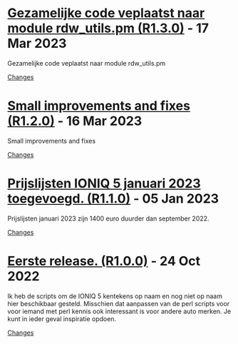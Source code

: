 <a name="R1.3.0"></a>
# [Gezamelijke code veplaatst naar module rdw_utils.pm (R1.3.0)](https://github.com/ZuinigeRijder/rdwapihulpmiddelen/releases/tag/R1.3.0) - 17 Mar 2023

Gezamelijke code veplaatst naar module rdw_utils.pm

[Changes][R1.3.0]


<a name="R1.2.0"></a>
# [Small improvements and fixes (R1.2.0)](https://github.com/ZuinigeRijder/rdwapihulpmiddelen/releases/tag/R1.2.0) - 16 Mar 2023

Small improvements and fixes

[Changes][R1.2.0]


<a name="R1.1.0"></a>
# [Prijslijsten IONIQ 5 januari 2023 toegevoegd. (R1.1.0)](https://github.com/ZuinigeRijder/rdwapihulpmiddelen/releases/tag/R1.1.0) - 05 Jan 2023

Prijslijsten januari 2023 zijn 1400 euro duurder dan september 2022.

[Changes][R1.1.0]


<a name="R1.0.0"></a>
# [Eerste release. (R1.0.0)](https://github.com/ZuinigeRijder/rdwapihulpmiddelen/releases/tag/R1.0.0) - 24 Oct 2022

Ik heb de scripts om de IONIQ 5 kentekens op naam en nog niet op naam hier beschikbaar gesteld.
Misschien dat aanpassen van de perl scripts voor voor iemand met perl kennis ook interessant is voor andere auto merken.
Je kunt in ieder geval inspiratie opdoen.

[Changes][R1.0.0]


[R1.3.0]: https://github.com/ZuinigeRijder/rdwapihulpmiddelen/compare/R1.2.0...R1.3.0
[R1.2.0]: https://github.com/ZuinigeRijder/rdwapihulpmiddelen/compare/R1.1.0...R1.2.0
[R1.1.0]: https://github.com/ZuinigeRijder/rdwapihulpmiddelen/compare/R1.0.0...R1.1.0
[R1.0.0]: https://github.com/ZuinigeRijder/rdwapihulpmiddelen/tree/R1.0.0

<!-- Generated by https://github.com/rhysd/changelog-from-release v3.7.0 -->
